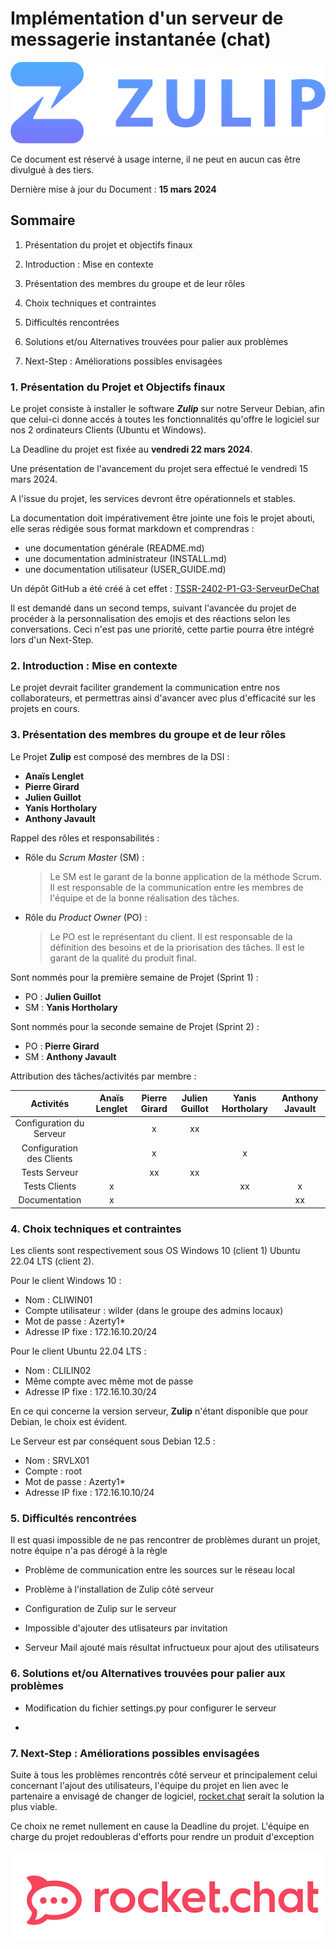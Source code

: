 # **Implémentation d'un serveur de messagerie instantanée (chat)**

![Zulip](attachments/Zulip.png)

Ce document est réservé à usage interne, il ne peut en aucun cas être divulgué à des tiers.

Dernière mise à jour du Document : **15 mars 2024**

## **Sommaire**

1. Présentation du projet et objectifs finaux

2. Introduction : Mise en contexte

3. Présentation des membres du groupe et de leur rôles

4. Choix techniques et contraintes

5. Difficultés rencontrées

6. Solutions et/ou Alternatives trouvées pour palier aux problèmes

7. Next-Step : Améliorations possibles envisagées

### **1. Présentation du Projet et Objectifs finaux**

Le projet consiste à installer le software **_Zulip_** sur notre Serveur Debian, afin que celui-ci donne accés à toutes les fonctionnalités qu'offre le logiciel sur nos 2 ordinateurs Clients (Ubuntu et Windows).

La Deadline du projet est fixée au **vendredi 22 mars 2024**.

Une présentation de l'avancement du projet sera effectué le vendredi 15 mars 2024.

A l'issue du projet, les services devront être opérationnels et stables.

La documentation doit impérativement être jointe une fois le projet abouti, elle seras rédigée sous format markdown et comprendras :

- une documentation générale (README.md)
- une documentation administrateur (INSTALL.md)
- une documentation utilisateur (USER_GUIDE.md)

Un dépôt GitHub a été créé à cet effet : [TSSR-2402-P1-G3-ServeurDeChat](https://github.com/WildCodeSchool/TSSR-2402-P1-G3-ServeurDeChat)

Il est demandé dans un second temps, suivant l'avancée du projet de procéder à la personnalisation des emojis et des réactions selon les conversations.
Ceci n'est pas une priorité, cette partie pourra être intégré lors d'un Next-Step.

### **2. Introduction : Mise en contexte**

Le projet devrait faciliter grandement la communication entre nos collaborateurs, et permettras ainsi d'avancer avec plus d'efficacité sur les projets en cours.

### **3. Présentation des membres du groupe et de leur rôles**

Le Projet **Zulip** est composé des membres de la DSI :

* **Anaïs Lenglet**
* **Pierre Girard**
* **Julien Guillot**
* **Yanis Hortholary**
* **Anthony Javault**

Rappel des rôles et responsabilités :

- Rôle du _Scrum Master_ (SM) :

    > Le SM est le garant de la bonne application de la méthode Scrum. Il est responsable de la communication entre les membres de l'équipe et de la bonne réalisation des tâches.
            
- Rôle du _Product Owner_ (PO) :

    > Le PO est le représentant du client. Il est responsable de la définition des besoins et de la priorisation des tâches. Il est le garant de la qualité du produit final.
            
Sont nommés pour la première semaine de Projet (Sprint 1) :

* PO : **Julien Guillot**
* SM : **Yanis Hortholary**
            
Sont nommés pour la seconde semaine de Projet (Sprint 2) :

* PO : **Pierre Girard**
* SM : **Anthony Javault**

Attribution des tâches/activités par membre :

|Activités|**Anaïs Lenglet**|**Pierre Girard**|**Julien Guillot**|**Yanis Hortholary**|**Anthony Javault**|
|:-:|:-:|:-:|:-:|:-:|:-:|
|Configuration du Serveur||x|xx|||
|Configuration des Clients||x||x||
|Tests Serveur||xx|xx|||
|Tests Clients|x|||xx|x|
|Documentation|x||||xx|




### **4. Choix techniques et contraintes**

Les clients sont respectivement sous OS Windows 10 (client 1) Ubuntu 22.04 LTS (client 2).

Pour le client Windows 10 : 
- Nom : CLIWIN01
- Compte utilisateur : wilder (dans le groupe des admins locaux)
- Mot de passe : Azerty1*
- Adresse IP fixe : 172.16.10.20/24

Pour le client Ubuntu 22.04 LTS :
- Nom :  CLILIN02
- Même compte avec même mot de passe
- Adresse IP fixe : 172.16.10.30/24

En ce qui concerne la version serveur, **Zulip** n'étant disponible que pour Debian, le choix est évident.

Le Serveur est par conséquent sous Debian 12.5 :
- Nom : SRVLX01
- Compte : root
- Mot de passe : Azerty1*
- Adresse IP fixe : 172.16.10.10/24



### **5. Difficultés rencontrées**

Il est quasi impossible de ne pas rencontrer de problèmes durant un projet, notre équipe n'a pas dérogé à la règle

- Problème de communication entre les sources sur le réseau local

- Problème à l'installation de Zulip côté serveur

- Configuration de Zulip sur le serveur

- Impossible d'ajouter des utlisateurs par invitation

- Serveur Mail ajouté mais résultat infructueux pour ajout des utilisateurs

### **6. Solutions et/ou Alternatives trouvées pour palier aux problèmes**

- Modification du fichier settings.py pour configurer le serveur

- 

### **7. Next-Step : Améliorations possibles envisagées**

Suite à tous les problèmes rencontrés côté serveur et principalement celui concernant l'ajout des utilisateurs, l'équipe du projet en lien avec le partenaire a envisagé de changer de logiciel, [rocket.chat](https://fr.rocket.chat/) serait la solution la plus viable.

Ce choix ne remet nullement en cause la Deadline du projet. L'équipe en charge du projet redoubleras d'efforts pour rendre un produit d'exception

![rocket.chat](attachments/rocketchat_original.png)

